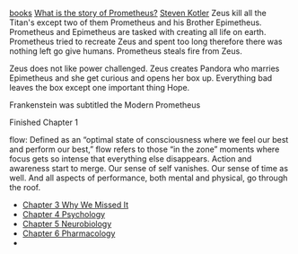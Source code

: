 [books](../Type/books.md)
[What is the story of Prometheus?](https://youtu.be/U_u91SjrEOE)
[Steven Kotler](../../../MyDendronExistence/Relationships/People/Steven%20Kotler.md)
Zeus kill all the Titan's except two of them Prometheus and his Brother Epimetheus. Prometheus and Epimetheus are tasked with creating all life on earth. Prometheus tried to recreate Zeus and spent too long therefore there was nothing left go give humans. Prometheus steals fire from Zeus.

Zeus does not like power challenged. Zeus creates Pandora who marries Epimetheus and she get curious and opens her box up. Everything bad leaves the box except one important thing Hope. 

Frankenstein was subtitled the Modern Prometheus

Finished Chapter 1

flow: Defined as an “optimal state of consciousness where we feel our best and perform our best,” flow refers to those “in the zone” moments where focus gets so intense that everything else disappears. Action and awareness start to merge. Our sense of self vanishes. Our sense of time as well. And all aspects of performance, both mental and physical, go through the roof.

* [Chapter 3 Why We Missed It](Stealing%20Fire/Chapter%203%20Why%20We%20Missed%20It.md)
* [Chapter 4 Psychology](Stealing%20Fire/Chapter%204%20Psychology.md)
* [Chapter 5 Neurobiology](Stealing%20Fire/Chapter%205%20Neurobiology.md)
* [Chapter 6 Pharmacology](Stealing%20Fire/Chapter%206%20Pharmacology.md)
* 